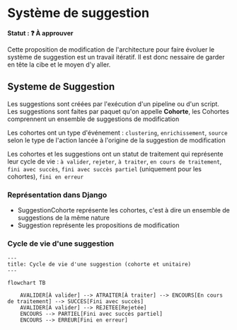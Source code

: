 # Système de suggestion

**Statut : ❓ À approuver**

Cette proposition de modification de l'architecture pour faire évoluer le système de suggestion est un travail itératif. Il est donc nessaire de garder en tête la cibe et le moyen d'y aller.

## Systeme de Suggestion

Les suggestions sont créées par l'exécution d'un pipeline ou d'un script. Les suggestions sont faites par paquet qu'on appelle **Cohorte**, les Cohortes comprennent un ensemble de suggestions de modification

Les cohortes ont un type d'événement : `clustering`, `enrichissement`, `source` selon le type de l'action lancée à l'origine de la suggestion de modification

Les cohortes et les suggestions ont un statut de traitement qui représente leur cycle de vie : `à valider`, `rejeter`, `à traiter`, `en cours de traitement`, `fini avec succès`, `fini avec succès partiel` (uniquement pour les cohortes), `fini en erreur`

### Représentation dans Django

- SuggestionCohorte représente les cohortes, c'est à dire un ensemble de suggestions de la même nature
- Suggestion représente les propositions de modification

### Cycle de vie d'une suggestion

```mermaid
---
title: Cycle de vie d'une suggestion (cohorte et unitaire)
---

flowchart TB

    AVALIDER[À valider] --> ATRAITER[À traiter] --> ENCOURS[En cours de traitement] --> SUCCES[Fini avec succès]
    AVALIDER[À valider] --> REJETEE[Rejetée]
    ENCOURS --> PARTIEL[Fini avec succès partiel]
    ENCOURS --> ERREUR[Fini en erreur]
```
